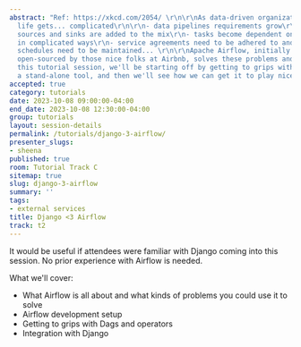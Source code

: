 ```yaml
---
abstract: "Ref: https://xkcd.com/2054/ \r\n\r\nAs data-driven organizations grow,
  life gets... complicated\r\n\r\n- data pipelines requirements grow\r\n- more data
  sources and sinks are added to the mix\r\n- tasks become dependent on each other
  in complicated ways\r\n- service agreements need to be adhered to and monitored\r\n-
  schedules need to be maintained... \r\n\r\nApache Airflow, initially developed and
  open-sourced by those nice folks at Airbnb, solves these problems and more.\r\n\r\nIn
  this tutorial session, we'll be starting off by getting to grips with Airflow as
  a stand-alone tool, and then we'll see how we can get it to play nice with Django."
accepted: true
category: tutorials
date: 2023-10-08 09:00:00-04:00
end_date: 2023-10-08 12:30:00-04:00
group: tutorials
layout: session-details
permalink: /tutorials/django-3-airflow/
presenter_slugs:
- sheena
published: true
room: Tutorial Track C
sitemap: true
slug: django-3-airflow
summary: ''
tags:
- external services
title: Django <3 Airflow
track: t2
---
```


It would be useful if attendees were familiar with Django coming into this session. No prior experience with Airflow is needed.

What we'll cover:
- What Airflow is all about and what kinds of problems you could use it to solve
- Airflow development setup
- Getting to grips with Dags and operators
- Integration with Django
